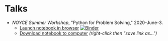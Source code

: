 # Talks

* _NOYCE Summer Workshop_, "Python for Problem Solving," 2020-June-3.
  * [Launch notebook in browser](https://mybinder.org/v2/gh/mattsunderland/talks/master?filepath=noyce20.ipynb) [![Binder](https://mybinder.org/badge_logo.svg)](https://mybinder.org/v2/gh/mattsunderland/talks/master?filepath=noyce20.ipynb)
  * [Download notebook to computer](https://raw.githubusercontent.com/mattsunderland/talks/master/noyce20.ipynb) *(right-click then "save link as...")*
